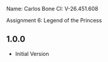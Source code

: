 Name: Carlos Bone
CI: V-26.451.608

Assignment 6: Legend of the Princess

## 1.0.0 
- Initial Version